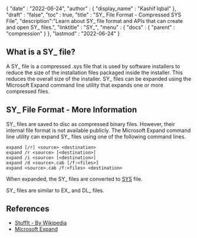 {
  "date" : "2022-06-24",
  "author" : {
    "display_name" : "Kashif Iqbal"
  },
  "draft" : "false",
  "toc" : true,
  "title" : "SY_ File Format - Compressed SYS File",
  "description":"Learn about SY_ file format and APIs that can create and open SY_ files.",
  "linktitle" : "SY_",
  "menu" : {
    "docs" : {
      "parent" : "compression"
    }
  },
  "lastmod" : "2022-06-24"
}

## What is a SY_ file?

A SY_ file is a compressed .sys file that is used by software installers to reduce the size of the installation files packaged inside the installer. This reduces the overall size of the installer. SY_ files can be expanded using the Microsoft Expand command line utility that expands one or more compressed files.

## SY_ File Format - More Information

SY_ files are saved to disc as compressed binary files. However, their internal file format is not available publicly. The Microsoft Expand command line utility can expand SY_ files using one of the following command lines.

```
expand [/r] <source> <destination>
expand /r <source> [<destination>]
expand /i <source> [<destination>]
expand /d <source>.cab [/f:<files>]
expand <source>.cab /f:<files> <destination>
```
When expanded, the SY_ files are converted to [SYS](https://docs.fileformat.com/system/sys/) file.

SY_ files are similar to EX_ and DL_ files.

## References

 * [StuffIt - By Wikipedia](https://en.wikipedia.org/wiki/StuffIt)
 * [Microsoft Expand](https://learn.microsoft.com/en-us/windows-server/administration/windows-commands/expand)

